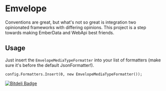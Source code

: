Emvelope
========

Conventions are great, but what's not so great is integration two opinionated frameworks
with differing opinions. This project is a step towards making EmberData and WebApi best
friends.

Usage
-----

Just insert the `EmvelopeMediaTypeFormatter` into your list of formatters (make sure it's before the default JsonFormatter!).

```
config.Formatters.Insert(0, new EmvelopeMediaTypeFormatter());
```


[![Bitdeli Badge](https://d2weczhvl823v0.cloudfront.net/jonnii/emvelope/trend.png)](https://bitdeli.com/free "Bitdeli Badge")

